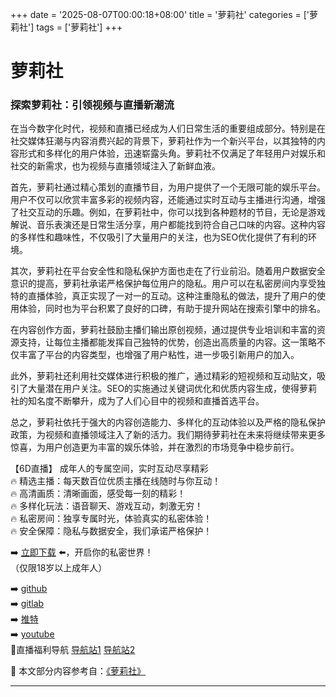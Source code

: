 +++
date = '2025-08-07T00:00:18+08:00'
title = '萝莉社'
categories = ['萝莉社']
tags = ['萝莉社']
+++

# 萝莉社

### 探索萝莉社：引领视频与直播新潮流

在当今数字化时代，视频和直播已经成为人们日常生活的重要组成部分。特别是在社交媒体狂潮与内容消费兴起的背景下，萝莉社作为一个新兴平台，以其独特的内容形式和多样化的用户体验，迅速崭露头角。萝莉社不仅满足了年轻用户对娱乐和社交的新需求，也为视频与直播领域注入了新鲜血液。

首先，萝莉社通过精心策划的直播节目，为用户提供了一个无限可能的娱乐平台。用户不仅可以欣赏丰富多彩的视频内容，还能通过实时互动与主播进行沟通，增强了社交互动的乐趣。例如，在萝莉社中，你可以找到各种题材的节目，无论是游戏解说、音乐表演还是日常生活分享，用户都能找到符合自己口味的内容。这种内容的多样性和趣味性，不仅吸引了大量用户的关注，也为SEO优化提供了有利的环境。

其次，萝莉社在平台安全性和隐私保护方面也走在了行业前沿。随着用户数据安全意识的提高，萝莉社承诺严格保护每位用户的隐私。用户可以在私密房间内享受独特的直播体验，真正实现了一对一的互动。这种注重隐私的做法，提升了用户的使用体验，同时也为平台积累了良好的口碑，有助于提升网站在搜索引擎中的排名。

在内容创作方面，萝莉社鼓励主播们输出原创视频，通过提供专业培训和丰富的资源支持，让每位主播都能发挥自己独特的优势，创造出高质量的内容。这一策略不仅丰富了平台的内容类型，也增强了用户粘性，进一步吸引新用户的加入。

此外，萝莉社还利用社交媒体进行积极的推广，通过精彩的短视频和互动贴文，吸引了大量潜在用户关注。SEO的实施通过关键词优化和优质内容生成，使得萝莉社的知名度不断攀升，成为了人们心目中的视频和直播首选平台。

总之，萝莉社依托于强大的内容创造能力、多样化的互动体验以及严格的隐私保护政策，为视频和直播领域注入了新的活力。我们期待萝莉社在未来将继续带来更多惊喜，为用户创造更为丰富的娱乐体验，并在激烈的市场竞争中稳步前行。

【6D直播】
成年人的专属空间，实时互动尽享精彩  
🔥 精选主播：每天数百位优质主播在线随时与你互动！  
🔥 高清画质：清晰画面，感受每一刻的精彩！  
🔥 多样化玩法：语音聊天、游戏互动，刺激无穷！  
🔥 私密房间：独享专属时光，体验真实的私密体验！  
🔥 安全保障：隐私与数据安全，我们承诺严格保护！

➡️ [立即下载](https://down123.s3.ap-east-1.amazonaws.com/down/down.html?channelCode=blog) ⬅️，开启你的私密世界！  
（仅限18岁以上成年人）

➡️ [github](https://aldult-live.github.io/)  
➡️ [gitlab](https://seo-09598d.gitlab.io/)  
➡️ [推特](https://x.com/wegame33)  
➡️ [youtube](https://www.youtube.com/@6Dlive)  
🔞直播福利导航   [导航站1](https://webstack-86085a.gitlab.io/) [导航站2](https://onlygit123-2.github.io/)


📘 本文部分内容参考自：[《萝莉社》](https://github.com/my25721/my)

---
